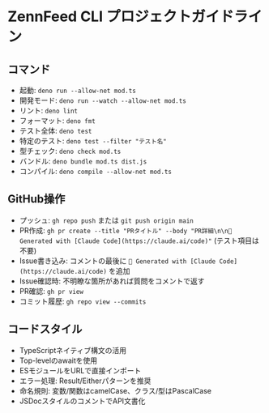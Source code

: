 # ZennFeed CLI プロジェクトガイドライン

## コマンド

- 起動: `deno run --allow-net mod.ts`
- 開発モード: `deno run --watch --allow-net mod.ts`
- リント: `deno lint`
- フォーマット: `deno fmt`
- テスト全体: `deno test`
- 特定のテスト: `deno test --filter "テスト名"`
- 型チェック: `deno check mod.ts`
- バンドル: `deno bundle mod.ts dist.js`
- コンパイル: `deno compile --allow-net mod.ts`

## GitHub操作

- プッシュ: `gh repo push` または `git push origin main`
- PR作成: `gh pr create --title "PRタイトル" --body "PR詳細\n\n🤖 Generated with [Claude Code](https://claude.ai/code)"` (テスト項目は不要)
- Issue書き込み: コメントの最後に `🤖 Generated with [Claude Code](https://claude.ai/code)` を追加
- Issue確認時: 不明瞭な箇所があれば質問をコメントで返す
- PR確認: `gh pr view`
- コミット履歴: `gh repo view --commits`

## コードスタイル

- TypeScriptネイティブ構文の活用
- Top-levelのawaitを使用
- ESモジュールをURLで直接インポート
- エラー処理: Result/Eitherパターンを推奨
- 命名規則: 変数/関数はcamelCase、クラス/型はPascalCase
- JSDocスタイルのコメントでAPI文書化
